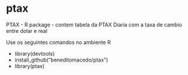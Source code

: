 # ptax

PTAX - R package - contem tabela da PTAX Diaria com a taxa de cambio entre dolar e real

Use os seguintes comandos no ambiente R

- library(devtools)
- install_github("beneditomacedo/ptax")
- library(ptax)
